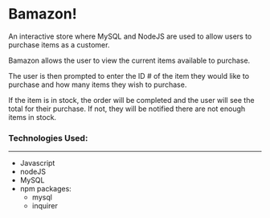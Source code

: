 # Bamazon!

An interactive store where MySQL and NodeJS are used to allow users to purchase items as a customer.

Bamazon allows the user to view the current items available to purchase.  

The user is then prompted to enter the ID # of the item they would like to purchase and how many items they wish to purchase.

If the item is in stock, the order will be completed and the user will see the total for their purchase. If not, they will be notified there are not enough items in stock.

### **Technologies Used:**
<hr>

* Javascript
* nodeJS
* MySQL
* npm packages:
  * mysql
  * inquirer
